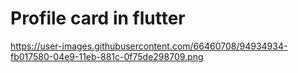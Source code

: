 # Profile card in flutter
https://user-images.githubusercontent.com/66460708/94934934-fb017580-04e9-11eb-881c-0f75de298709.png
